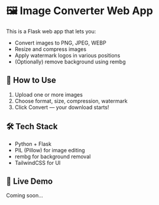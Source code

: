 # 🖼️ Image Converter Web App

This is a Flask web app that lets you:

- Convert images to PNG, JPEG, WEBP
- Resize and compress images
- Apply watermark logos in various positions
- (Optionally) remove background using rembg

## 🚀 How to Use
1. Upload one or more images
2. Choose format, size, compression, watermark
3. Click Convert — your download starts!

## 🛠️ Tech Stack
- Python + Flask
- PIL (Pillow) for image editing
- rembg for background removal
- TailwindCSS for UI

## 🔗 Live Demo
Coming soon...

